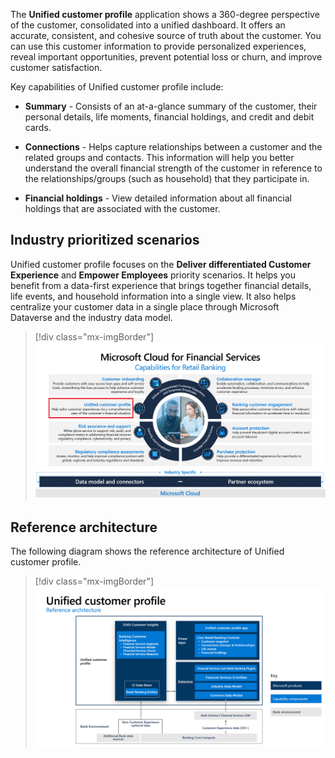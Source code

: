The **Unified customer profile** application shows a 360-degree perspective of the customer, consolidated into a unified dashboard. It offers an accurate, consistent, and cohesive source of truth about the customer. You can use this customer information to provide personalized experiences, reveal important opportunities, prevent potential loss or churn, and improve customer satisfaction.

Key capabilities of Unified customer profile include:

-   **Summary** - Consists of an at-a-glance summary of the customer, their personal details, life moments, financial holdings, and credit and debit cards.

-   **Connections** - Helps capture relationships between a customer and the related groups and contacts. This information will help you better understand the overall financial strength of the customer in reference to the relationships/groups (such as household) that they participate in.

-   **Financial holdings** - View detailed information about all financial holdings that are associated with the customer.

## Industry prioritized scenarios

Unified customer profile focuses on the **Deliver differentiated Customer Experience** and **Empower Employees** priority scenarios. It helps you benefit from a data-first experience that brings together financial details, life events, and household information into a single view. It also helps centralize your customer data in a single place through Microsoft Dataverse and the industry data model.

> [!div class="mx-imgBorder"]
> [![Diagram of capabilities of retail banking with Unified customer profile highlighted.](../media/capabilities-retail-banking.png)](../media/capabilities-retail-banking.png#lightbox)

## Reference architecture

The following diagram shows the reference architecture of Unified customer profile.

> [!div class="mx-imgBorder"]
> [![Diagram of the Unified customer profile reference architecture.](../media/reference-architecture.png)](../media/reference-architecture.png#lightbox)
